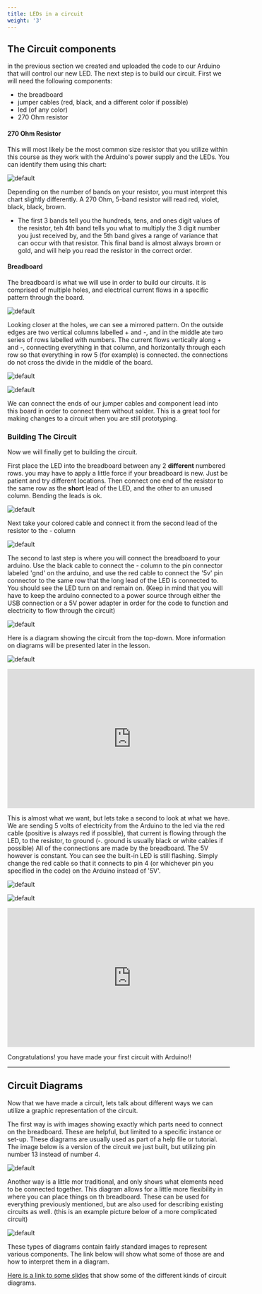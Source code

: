 ```yaml
---
title: LEDs in a circuit
weight: '3'
---
```


## The Circuit components

in the previous section we created and uploaded the code to our Arduino that will control our new LED. The next step is to build our circuit. First we will need the following components:

* the breadboard
* jumper cables (red, black, and a different color if possible)
* led (of any color)
* 270 Ohm resistor

#### 270 Ohm Resistor

This will most likely be the most common size resistor that you utilize within this course as they work with the Arduino's power supply and the LEDs. You can identify them using this chart:

![default](/images/graphics/resistorchart.jpg)

Depending on the number of bands on your resistor, you must interpret this chart slightly differently. A 270 Ohm, 5-band resistor will read red, violet, black, black, brown.

* The first 3 bands tell you the hundreds, tens, and ones digit values of the resistor, teh 4th band tells you what to multiply the 3 digit number you just received by, and the 5th band gives a range of variance that can occur with that resistor. This final band is almost always brown or gold, and will help you read the resistor in the correct order. 

#### Breadboard

The breadboard is what we will use in order to build our circuits. it is comprised of multiple holes, and electrical current flows in a specific pattern through the board. 

![default](/images/graphics/breadboard.jpg)

Looking closer at the holes, we can see a mirrored pattern. On the outside edges are two vertical columns labelled + and -, and in the middle ate two series of rows labelled with numbers. The current flows vertically along + and -, connecting everything in that column, and horizontally through each row so that everything in row 5 (for example) is connected. the connections do not cross the divide in the middle of the  board.

![default](/images/graphics/image34.jpg)

![default](/images/graphics/bblabel.jpg)

We can connect the ends of our jumper cables and component lead into this board in order to connect them without solder. This is a great tool for making changes to a circuit when you are still prototyping.

### Building The Circuit

Now we will finally get to building the circuit.

First place the LED into the breadboard between any 2 **different** numbered rows. you may have to apply a little force if your breadboard is new. Just be patient and try different locations. Then connect one end of the resistor to the same row as the **short** lead of the LED, and the other to an unused column. Bending the leads is ok.

![default](/images/graphics/led1.jpg)

Next take your colored cable and connect it from the second lead of the resistor to the - column

![default](/images/graphics/led2.jpg)

The second to last step is where you will connect the breadboard to your arduino. Use the black cable to connect the - column to the pin connector labeled 'gnd' on the arduino, and use the red cable to connect the '5v' pin connector to the same row that the long lead of the LED is connected to. You should see the LED turn on and remain on. (Keep in mind that you will have to keep the arduino connected to a power source through either the USB connection or a 5V power adapter in order for the code to function and electricity to flow through the circuit)

![default](/images/graphics/led2.5.jpg)

Here is a diagram showing the circuit from the top-down. More information on diagrams will be presented later in the lesson.

![default](/images/graphics/solidled.png)

<iframe width="560" height="315" src="https://www.youtube.com/embed/6K4Zyrdyw6A" frameborder="0" allow="accelerometer; autoplay; encrypted-media; gyroscope; picture-in-picture" allowfullscreen></iframe>

This is almost what we want, but lets take a second to look at what we have. We are sending 5 volts of electricity from the Arduino to the led via the red cable (positive is always red if possible), that current is flowing through the LED, to the resistor, to ground (-. ground is usually black or white cables if possible) All of the connections are made by the breadboard. The 5V however is constant. You can see the built-in LED is still flashing. Simply change the red cable so that it connects to pin 4 (or whichever pin you specified in the code) on the Arduino instead of '5V'.

![default](/images/graphics/led3.jpg)

![default](/images/graphics/blinkingled.png)

<iframe width="560" height="315" src="https://www.youtube.com/embed/8cUsqyo12s0" frameborder="0" allow="accelerometer; autoplay; encrypted-media; gyroscope; picture-in-picture" allowfullscreen></iframe>

Congratulations! you have made your first circuit with Arduino!!

---

## Circuit Diagrams

Now that we have made a circuit, lets talk about different ways we can utilize a graphic representation of the circuit.

The first way is with images showing exactly which parts need to connect on the breadboard. These are helpful, but limited to a specific instance or set-up. These diagrams are usually used as part of a help file or tutorial. The image below is a version of the circuit we just built, but utilizing pin number 13 instead of number 4.

![default](/images/graphics/leddiag1.png)

Another way is a little mor traditional, and only shows what elements need to be connected together. This diagram allows for a little more flexibility in where you can place things on th breadboard. These can be used for everything previously mentioned, but are also used for describing existing circuits as well. (this is an example picture below of a more complicated circuit)

![default](/images/graphics/time_lapse_schematic.jpg)

These types of diagrams contain fairly standard images to represent various components. The link below will show what some of those are and how to interpret them in a diagram.

[Here is a link to some slides](https://docs.google.com/presentation/d/1nyZWESVba9uJTZyRoqoEZ151bZhLVy_G4oF6OJ6PaA8/edit?usp=sharing) that show some of the different kinds of circuit diagrams. 